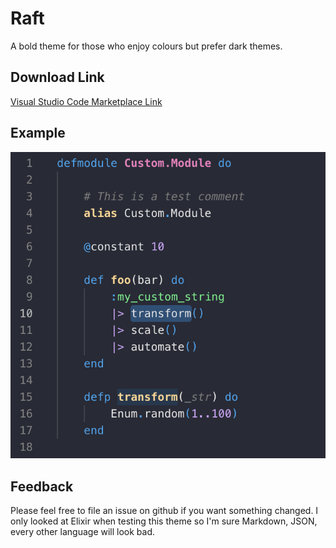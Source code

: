 # Raft

A bold theme for those who enjoy colours but prefer dark themes.

## Download Link

[Visual Studio Code Marketplace Link](https://marketplace.visualstudio.com/items?itemName=hunterlvt.raft)

## Example

![Screen-Capture](img/screenshot.png)

## Feedback

Please feel free to file an issue on github if you want something changed. I only looked at Elixir when testing this theme so I'm sure Markdown, JSON, every other language will look bad.
